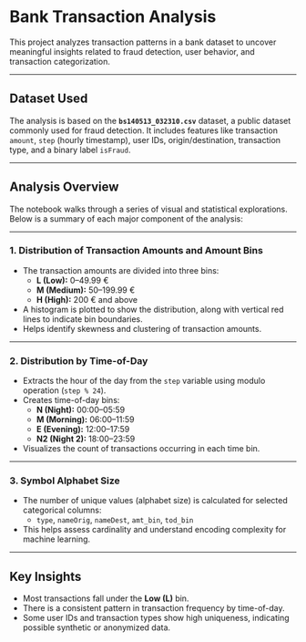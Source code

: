 # Bank Transaction Analysis

This project analyzes transaction patterns in a bank dataset to uncover meaningful insights related to fraud detection, user behavior, and transaction categorization.

---

##  Dataset Used

The analysis is based on the **`bs140513_032310.csv`** dataset, a public dataset commonly used for fraud detection. It includes features like transaction `amount`, `step` (hourly timestamp), user IDs, origin/destination, transaction type, and a binary label `isFraud`.

---

##  Analysis Overview

The notebook walks through a series of visual and statistical explorations. Below is a summary of each major component of the analysis:

---

###  1. Distribution of Transaction Amounts and Amount Bins

- The transaction amounts are divided into three bins:
  - **L (Low):** 0–49.99 €
  - **M (Medium):** 50–199.99 €
  - **H (High):** 200 € and above
- A histogram is plotted to show the distribution, along with vertical red lines to indicate bin boundaries.
- Helps identify skewness and clustering of transaction amounts.

---

###  2. Distribution by Time-of-Day

- Extracts the hour of the day from the `step` variable using modulo operation (`step % 24`).
- Creates time-of-day bins:
  - **N (Night):** 00:00–05:59
  - **M (Morning):** 06:00–11:59
  - **E (Evening):** 12:00–17:59
  - **N2 (Night 2):** 18:00–23:59
- Visualizes the count of transactions occurring in each time bin.

---

###  3. Symbol Alphabet Size

- The number of unique values (alphabet size) is calculated for selected categorical columns:
  - `type`, `nameOrig`, `nameDest`, `amt_bin`, `tod_bin`
- This helps assess cardinality and understand encoding complexity for machine learning.

---

##  Key Insights

- Most transactions fall under the **Low (L)** bin.
- There is a consistent pattern in transaction frequency by time-of-day.
- Some user IDs and transaction types show high uniqueness, indicating possible synthetic or anonymized data.
